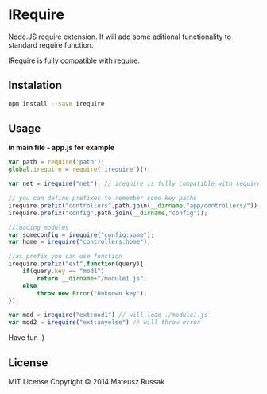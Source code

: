 IRequire
=========

Node.JS require extension. It will add some aditional functionality to standard require function.

IRequire is fully compatible with require. 

## Instalation
```bash
npm install --save irequire
```


## Usage
**in main file - app.js for example**
```js
var path = require('path');
global.irequire = require('irequire')(); 

var net = irequire("net"); // irequire is fully compatible with require

// you can define prefixes to remember some key paths
irequire.prefix("controllers",path.join(__dirname,"app/controllers/"));
irequire.prefix("config",path.join(__dirname,"config"));

//loading modules 
var someconfig = irequire("config:some"); 
var home = irequire("controllers:home");

//as prefix you can use function
irequire.prefix("ext",function(query){
	if(query.key == "mod1")
		return __dirname+"/module1.js";
	else
		throw new Error("Unknown key");
});

var mod = irequire("ext:mod1") // will load ./module1.js
var mod2 = irequire("ext:anyelse") // will throw error
```

Have fun :)

## License

MIT License Copyright © 2014 Mateusz Russak

